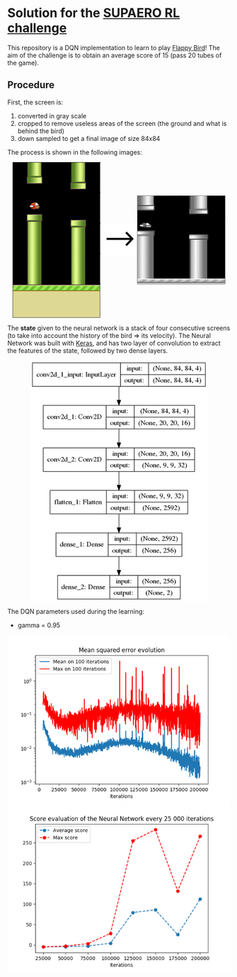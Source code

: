 # Solution for the [SUPAERO RL challenge](https://github.com/SupaeroDataScience/RLchallenge)

This repository is a DQN implementation to learn to play [Flappy Bird](https://en.wikipedia.org/wiki/Flappy_Bird)!
The aim of the challenge is to obtain an average score of 15 (pass 20 tubes of the game).

## Procedure
First, the screen is:
1. converted in gray scale
2. cropped to remove useless areas of the screen (the ground and what is behind the bird)
3. down sampled to get a final image of size 84x84
 
The process is shown in the following images:
<p align="center">
    <img src="gallery/init_screen.png" width = "200" align="middle">
    <img src="gallery/arrow.png" width = "75" align="middle">
    <img src="gallery/processed_screen.png" width = "200" align="middle">
</p>

The **state** given to the neural network is a stack of four consecutive screens (to take into account the history of the bird => its velocity). The Neural Network was built with [Keras](https://keras.io/), and has two layer of convolution to extract the features of the state, followed by two dense layers.

<p align="center">
    <img src="gallery/model.png" width = "400" align="middle">
</p>

The DQN parameters used during the learning:
* gamma = 0.95


<p align="center">
    <img src="gallery/losses.png">
    <img src="gallery/score.png">
</p>
